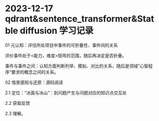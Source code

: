 # 2023-12-17 qdrant&sentence_transformer&Statble diffusion 学习记录


01 元认知：评估所处项目中事件的可折叠性、事件间的关系

评价事件处于<能力，难度>矩阵的范围，随后再决定是否折叠。

事件与事件之间：认知方面判断列举、模拟、对比的关系，随后是领域“心智程序”要求的概念之间的关系。

02 情景感知与还原：源码阅读

2.1 定位：“冰面与冰山”：到问题产生与问题对应的知识点交互处

2.2 获取反馈

2.3 理解。

